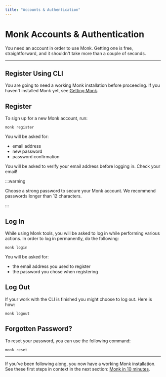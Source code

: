 ```yaml
---
title: "Accounts & Authentication"
---
```


# Monk Accounts & Authentication

You need an account in order to use Monk. Getting one is free, straightforward, and it shouldn't take more than a couple of seconds.

---

## Register Using CLI

You are going to need a working Monk installation before proceeding. If you haven't installed Monk yet, see [Getting Monk](get-monk).

## Register

To sign up for a new Monk account, run:

    monk register

You will be asked for:

-   email address
-   new password
-   password confirmation

You will be asked to verify your email address before logging in. Check your email!

:::warning

Choose a strong password to secure your Monk account. We recommend passwords longer than 12 characters.

:::

## Log In

While using Monk tools, you will be asked to log in while performing various actions. In order to log in permanently, do the following:

    monk login

You will be asked for:

-   the email address you used to register
-   the password you chose when registering

## Log Out

If your work with the CLI is finished you might choose to log out. Here is how:

    monk logout

## Forgotten Password?

To reset your password, you can use the following command:

    monk reset

---

If you've been following along, you now have a working Monk installation. See these first steps in context in the next section: [Monk in 10 minutes](monk-in-10.md).
